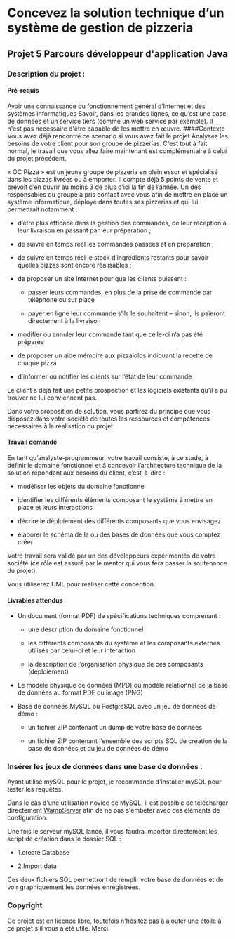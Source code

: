 # Concevez la solution technique d’un système de gestion de pizzeria
## Projet 5 Parcours développeur d'application Java
### Description du projet : 
#### Pré-requis
Avoir une connaissance du fonctionnement général d’Internet et des systèmes informatiques
Savoir, dans les grandes lignes, ce qu’est une base de données et un service tiers (comme un web service par exemple). 
Il n'est pas nécessaire d'être capable de les mettre en œuvre.
####Contexte
Vous avez déjà rencontré ce scenario si vous avez fait le projet Analysez les besoins de votre client pour son groupe 
de pizzerias. C'est tout à fait normal, le travail que vous allez faire maintenant est complémentaire à celui du projet
 précédent.

« OC Pizza » est un jeune groupe de pizzeria en plein essor et spécialisé dans les pizzas livrées ou à emporter. 
Il compte déjà 5 points de vente et prévoit d’en ouvrir au moins 3 de plus d’ici la fin de l’année.
 Un des responsables du groupe a pris contact avec vous afin de mettre en place un système informatique,
 déployé dans toutes ses pizzerias et qui lui permettrait notamment :

- d’être plus efficace dans la gestion des commandes, de leur réception à leur livraison en 
passant par leur préparation ;

- de suivre en temps réel les commandes passées et en préparation ;

- de suivre en temps réel le stock d’ingrédients restants pour savoir quelles pizzas sont encore réalisables ;

- de proposer un site Internet pour que les clients puissent :

    - passer leurs commandes, en plus de la prise de commande par téléphone ou sur place

    - payer en ligne leur commande s’ils le souhaitent – sinon, ils paieront directement à la livraison

- modifier ou annuler leur commande tant que celle-ci n’a pas été préparée

- de proposer un aide mémoire aux pizzaiolos indiquant la recette de chaque pizza

- d’informer ou notifier les clients sur l’état de leur commande

Le client a déjà fait une petite prospection et les logiciels existants qu’il a pu trouver ne lui conviennent pas.

Dans votre proposition de solution, vous partirez du principe que vous disposez dans votre société de toutes les 
ressources et compétences nécessaires à la réalisation du projet.

#### Travail demandé
En tant qu’analyste-programmeur, votre travail consiste, à ce stade, à définir le domaine fonctionnel et à 
concevoir l’architecture technique de la solution répondant aux besoins du client, c’est-à-dire :

- modéliser les objets du domaine fonctionnel

- identifier les différents éléments composant le système à mettre en place et leurs interactions

- décrire le déploiement des différents composants que vous envisagez

- élaborer le schéma de la ou des bases de données que vous comptez créer

Votre travail sera validé par un des développeurs expérimentés de votre société (ce rôle est assuré par le mentor qui vous fera passer la soutenance du projet).

Vous utiliserez UML pour réaliser cette conception.

#### Livrables attendus

- Un document (format PDF) de spécifications techniques comprenant :

    - une description du domaine fonctionnel

    - les différents composants du système et les composants externes utilisés par celui-ci et leur interaction

    - la description de l’organisation physique de ces composants (déploiement)

- Le modèle physique de données (MPD) ou modèle relationnel de la base de données au format PDF ou image (PNG)

- Base de données MySQL ou PostgreSQL avec un jeu de données de démo :
    
    -   un fichier ZIP contenant un dump de votre base de données

    - un fichier ZIP contenant l’ensemble des scripts SQL de création de la base de données et du jeu de données de démo
 
### Insérer les jeux de données dans une base de données : 

Ayant utilisé mySQL pour le projet, je recommande d'installer mySQL pour tester les requêtes. 

Dans le cas d'une utilisation novice de MySQL, il est possible de télécharger directement
[WampServer](http://www.wampserver.com/) afin de ne pas s'embeter avec des éléments de configuration.

Une fois le serveur mySQL lancé, il vous faudra importer directement les script de création dans le dossier SQL : 

- 1.create Database

- 2.Import data

Ces deux fichiers SQL permettront de remplir votre base de données et de voir graphiquement les données enregistrées.


### Copyright
Ce projet est en licence libre, toutefois n'hésitez pas à ajouter une étoile à ce projet s'il vous a été utile. 
Merci.